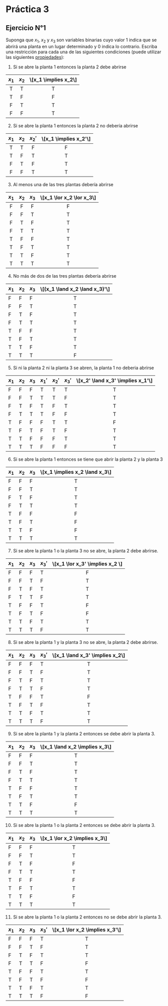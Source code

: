 # Práctica 3
## Ejercicio N°1
Suponga que $x_1$, $x_2$ y $x_3$ son variables binarias cuyo valor 1 indica que se abrirá una planta en un lugar determinado y 0 indica lo contrario. Escriba una restricción para cada una de las siguientes condiciones (puede utilizar las siguientes [propiedades][1]):

1. Si se abre la planta 1 entonces la planta 2 debe abrirse

|$x_1$|$x_2$| \\[x_1 \implies x_2\\] |
|:---:|:---:|:---:|
|T|T|T|
|T|F|F|
|F|T|T|
|F|F|T|

2. Si se abre la planta 1 entonces la planta 2 no debería abrirse

|$x_1$|$x_2$| $x_2'$ |\\[x_1 \implies x_2'\\]|
|:---:|:---:|:---:|:---:|
|T|T|F|F|
|T|F|T|T|
|F|T|F|T|
|F|F|T|T|

3. Al menos una de las tres plantas debería abrirse

|$x_1$|$x_2$|$x_3$|\\[x_1 \lor x_2 \lor x_3\\]|
|:---:|:---:|:---:|:-------------------------:|
|F|F|F|F|
|F|F|T|T|
|F|T|F|T|
|F|T|T|T|
|T|F|F|T|
|T|F|T|T|
|T|T|F|T|
|T|T|T|T|

4. No más de dos de las tres plantas debería abrirse

|$x_1$|$x_2$| $x_3$ |\\[(x_1 \land x_2 \land x_3)'\\] |
|---|---|---|:---:|
|F|F|F|T|
|F|F|T|T|
|F|T|F|T|
|F|T|T|T|
|T|F|F|T|
|T|F|T|T|
|T|T|F|T|
|T|T|T|F|

5. Si ni la planta 2 ni la planta 3 se abren, la planta 1 no deberia abrirse

|$x_1$|$x_2$|$x_3$|$x_1'$|$x_2'$|$x_3'$|\\[x_2' \land x_3' \implies x_1'\\]|
|---|---|---|---|---|---|:---:|
|F|F|F|T|T|T|T|
|F|F|T|T|T|F|T|
|F|T|F|T|F|T|T|
|F|T|T|T|F|F|T|
|T|F|F|F|T|T|F|
|T|F|T|F|T|F|T|
|T|T|F|F|F|T|T|
|T|T|T|F|F|F|T|

6. Si se abre la planta 1 entonces se tiene que abrir la planta 2 y la planta 3

|$x_1$|$x_2$|$x_3$|\\[x_1 \implies x_2 \land x_3\\]|
|---|---|---|:---:|
|F|F|F|T|
|F|F|T|T|
|F|T|F|T|
|F|T|T|T|
|T|F|F|F|
|T|F|T|F|
|T|T|F|F|
|T|T|T|T|

7. Si se abre la planta 1 o la planta 3 no se abre, la planta 2 debe abrirse.

|$x_1$|$x_2$|$x_3$|$x_3'$|\\[x_1 \lor x_3' \implies x_2 \\]|
|---|---|---|---|:---:|
|F|F|F|T|F|
|F|F|T|F|T|
|F|T|F|T|T|
|F|T|T|F|T|
|T|F|F|T|F|
|T|F|T|F|F|
|T|T|F|T|T|
|T|T|T|F|T|

8. Si se abre la planta 1 y la planta 3 no se abre, la planta 2 debe abrirse.

|$x_1$|$x_2$|$x_3$|$x_3'$|\\[x_1 \land x_3' \implies x_2\\]|
|-----|-----|-----|------|:-------------------------------:|
|F|F|F|T|T|
|F|F|T|F|T|
|F|T|F|T|T|
|F|T|T|F|T|
|T|F|F|T|F|
|T|F|T|F|T|
|T|T|F|T|T|
|T|T|T|F|T|

9. Si se abre la planta 1 y la planta 2 entonces se debe abrir la planta 3.

|$x_1$|$x_2$|$x_3$|\\[x_1 \land x_2 \implies x_3\\]|
|-----|-----|-----|:------------------------------:|
|F|F|F|T|
|F|F|T|T|
|F|T|F|T|
|F|T|T|T|
|T|F|F|T|
|T|F|T|T|
|T|T|F|F|
|T|T|T|T|

10. Si se abre la planta 1 o la planta 2 entonces se debe abrir la planta 3.

|$x_1$|$x_2$|$x_3$|\\[x_1 \lor x_2 \implies x_3\\]|
|-----|-----|-----|:------------------------------:|
|F|F|F|T|
|F|F|T|T|
|F|T|F|F|
|F|T|T|T|
|T|F|F|F|
|T|F|T|T|
|T|T|F|F|
|T|T|T|T|

11. Si se abre la planta 1 o la planta 2 entonces no se debe abrir la planta 3.

|$x_1$|$x_2$|$x_3$|$x_3'$|\\[x_1 \lor x_2 \implies x_3'\\]|
|-----|-----|-----|------|:-----------------------------:|
|F|F|F|T|T|
|F|F|T|F|T|
|F|T|F|T|T|
|F|T|T|F|F|
|T|F|F|T|T|
|T|F|T|F|F|
|T|T|F|T|T|
|T|T|T|F|F|

[1]: https://en.wikipedia.org/wiki/Logical_equivalence
